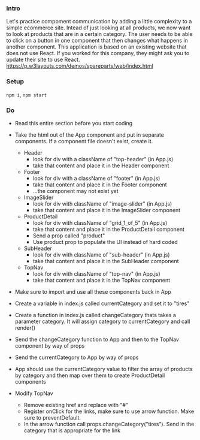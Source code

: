 ### Intro
Let's practice compoment communication by adding a little complexity to a simple ecommerce site. Intead of just looking at all products, we now want to look at products that are in a certain category. The user needs to be able to click on a button in one component that then changes what happens in another component.
This application is based on an existing website that does not use React. If you worked for this company, they might ask you to update their site to use React. 
https://p.w3layouts.com/demos/spareparts/web/index.html

### Setup
`npm i`, `npm start`

### Do
* Read this entire section before you start coding

* Take the html out of the App component and put in separate components. If a component file doesn't exist, create it.
  * Header 
    * look for div with a className of "top-header" (in App.js)
    * take that content and place it in the Header component
  * Footer 
    * look for div with a className of "footer" (in App.js)
    * take that content and place it in the Footer component
    * ...the component may not exist yet
  * ImageSlider 
    * look for div with className of "image-slider" (in App.js)
    * take that content and place it in the ImageSlider component
  * ProductDetail 
    * look for div with className of "grid_1_of_5" (in App.js)
    * take that content and place it in the ProductDetail component
    * Send a prop called "product"
    * Use product prop to populate the UI instead of hard coded 
  * SubHeader
    * look for div with className of "sub-header" (in App.js)
    * take that content and place it in the SubHeader component
  * TopNav
    * look for div with className of "top-nav" (in App.js)
    * take that content and place it in the TopNav component

* Make sure to import and use all these components back in App

* Create a variable in index.js called currentCategory and set it to "tires"

* Create a function in index.js called changeCategory thats takes a parameter category. It will assign category to currentCategory and call render()

* Send the changeCategory function to App and then to the TopNav component by way of props

* Send the currentCategory to App by way of props

* App should use the currentCategory value to filter the array of products by category and then map over them to create ProductDetail components

* Modify TopNav
  * Remove existing href and replace with "#"
  * Register onClick for the links, make sure to use arrow function. Make sure to preventDefault.
  * In the arrow function call props.changeCategory("tires"). Send in the category that is appropriate for the link
